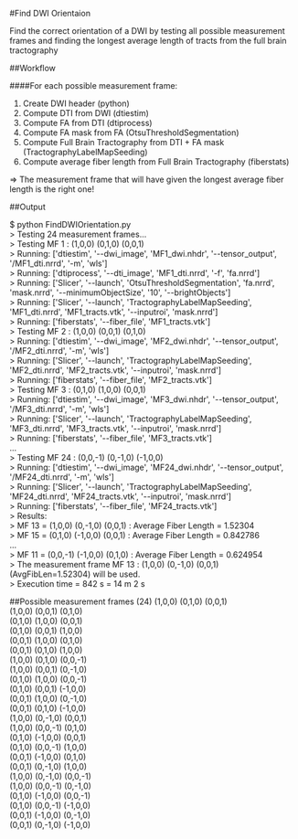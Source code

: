 #Find DWI Orientaion

Find the correct orientation of a DWI by testing all possible measurement frames and finding the longest average length of tracts from the full brain tractography

##Workflow

####For each possible measurement frame:

1. Create DWI header (python)
2. Compute DTI from DWI (dtiestim)
3. Compute FA from DTI (dtiprocess)
4. Compute FA mask from FA (OtsuThresholdSegmentation)
5. Compute Full Brain Tractography from DTI + FA mask (TractographyLabelMapSeeding)
6. Compute average fiber length from Full Brain Tractography (fiberstats)

=&gt; The measurement frame that will have given the longest average fiber length is the right one!

##Output

$ python FindDWIOrientation.py  
&gt; Testing 24 measurement frames...  
&gt; Testing MF 1 : (1,0,0) (0,1,0) (0,0,1)  
&gt; Running: ['dtiestim', '--dwi_image', 'MF1_dwi.nhdr', '--tensor_output', '/MF1_dti.nrrd', '-m', 'wls']  
&gt; Running: ['dtiprocess', '--dti_image', 'MF1_dti.nrrd', '-f', 'fa.nrrd']  
&gt; Running: ['Slicer', '--launch', 'OtsuThresholdSegmentation', 'fa.nrrd', 'mask.nrrd', '--minimumObjectSize', '10', '--brightObjects']  
&gt; Running: ['Slicer', '--launch', 'TractographyLabelMapSeeding', 'MF1_dti.nrrd', 'MF1_tracts.vtk', '--inputroi', 'mask.nrrd']  
&gt; Running: ['fiberstats', '--fiber_file', 'MF1_tracts.vtk']  
&gt; Testing MF 2 : (1,0,0) (0,0,1) (0,1,0)  
&gt; Running: ['dtiestim', '--dwi_image', 'MF2_dwi.nhdr', '--tensor_output', '/MF2_dti.nrrd', '-m', 'wls']  
&gt; Running: ['Slicer', '--launch', 'TractographyLabelMapSeeding', 'MF2_dti.nrrd', 'MF2_tracts.vtk', '--inputroi', 'mask.nrrd']  
&gt; Running: ['fiberstats', '--fiber_file', 'MF2_tracts.vtk']  
&gt; Testing MF 3 : (0,1,0) (1,0,0) (0,0,1)  
&gt; Running: ['dtiestim', '--dwi_image', 'MF3_dwi.nhdr', '--tensor_output', '/MF3_dti.nrrd', '-m', 'wls']  
&gt; Running: ['Slicer', '--launch', 'TractographyLabelMapSeeding', 'MF3_dti.nrrd', 'MF3_tracts.vtk', '--inputroi', 'mask.nrrd']  
&gt; Running: ['fiberstats', '--fiber_file', 'MF3_tracts.vtk']  
...  
&gt; Testing MF 24 : (0,0,-1) (0,-1,0) (-1,0,0)  
&gt; Running: ['dtiestim', '--dwi_image', 'MF24_dwi.nhdr', '--tensor_output', '/MF24_dti.nrrd', '-m', 'wls']  
&gt; Running: ['Slicer', '--launch', 'TractographyLabelMapSeeding', 'MF24_dti.nrrd', 'MF24_tracts.vtk', '--inputroi', 'mask.nrrd']  
&gt; Running: ['fiberstats', '--fiber_file', 'MF24_tracts.vtk']  
&gt; Results:  
&gt; MF 13 = (1,0,0) (0,-1,0) (0,0,1) 	: Average Fiber Length = 1.52304  
&gt; MF 15 = (0,1,0) (-1,0,0) (0,0,1) 	: Average Fiber Length = 0.842786  
...  
&gt; MF 11 = (0,0,-1) (-1,0,0) (0,1,0) 	: Average Fiber Length = 0.624954  
&gt; The measurement frame MF 13 : (1,0,0) (0,-1,0) (0,0,1) (AvgFibLen=1.52304) will be used.  
&gt; Execution time = 842 s = 14 m 2 s  

##Possible measurement frames (24)
(1,0,0) (0,1,0) (0,0,1)  
(1,0,0) (0,0,1) (0,1,0)  
(0,1,0) (1,0,0) (0,0,1)  
(0,1,0) (0,0,1) (1,0,0)  
(0,0,1) (1,0,0) (0,1,0)  
(0,0,1) (0,1,0) (1,0,0)  
(1,0,0) (0,1,0) (0,0,-1)  
(1,0,0) (0,0,1) (0,-1,0)  
(0,1,0) (1,0,0) (0,0,-1)  
(0,1,0) (0,0,1) (-1,0,0)  
(0,0,1) (1,0,0) (0,-1,0)  
(0,0,1) (0,1,0) (-1,0,0)  
(1,0,0) (0,-1,0) (0,0,1)  
(1,0,0) (0,0,-1) (0,1,0)  
(0,1,0) (-1,0,0) (0,0,1)  
(0,1,0) (0,0,-1) (1,0,0)  
(0,0,1) (-1,0,0) (0,1,0)  
(0,0,1) (0,-1,0) (1,0,0)  
(1,0,0) (0,-1,0) (0,0,-1)  
(1,0,0) (0,0,-1) (0,-1,0)  
(0,1,0) (-1,0,0) (0,0,-1)  
(0,1,0) (0,0,-1) (-1,0,0)  
(0,0,1) (-1,0,0) (0,-1,0)  
(0,0,1) (0,-1,0) (-1,0,0)  

